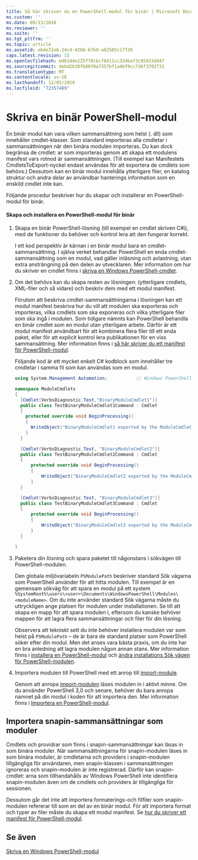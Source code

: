 ```yaml
---
title: Så här skriver du en PowerShell-modul för binär | Microsoft Docs
ms.custom: ''
ms.date: 09/13/2016
ms.reviewer: ''
ms.suite: ''
ms.tgt_pltfrm: ''
ms.topic: article
ms.assetid: eb4e72e6-24c4-42b6-b7b9-a62585c17f26
caps.latest.revision: 15
ms.openlocfilehash: ed614de125f78cbcf8411cc334baf3c95933dd47
ms.sourcegitcommit: debd2b38fb8070a7357bf1a4bf9cc736f3702f31
ms.translationtype: MT
ms.contentlocale: sv-SE
ms.lasthandoff: 12/05/2019
ms.locfileid: "72357409"
---
```

# <a name="how-to-write-a-powershell-binary-module"></a>Skriva en binär PowerShell-modul

En binär modul kan vara vilken sammansättning som helst (. dll) som innehåller cmdlet-klasser. Som standard importeras alla cmdletar i sammansättningen när den binära modulen importeras. Du kan dock begränsa de cmdlet: ar som importeras genom att skapa ett modulens manifest vars rotnod är sammansättningen. (Till exempel kan Manifestets CmdletsToExport-nyckel endast användas för att exportera de cmdlets som behövs.) Dessutom kan en binär modul innehålla ytterligare filer, en katalog struktur och andra delar av användbar hanterings information som en enskild cmdlet inte kan.

Följande procedur beskriver hur du skapar och installerar en PowerShell-modul för binär.

#### <a name="how-to-create-and-install-a-powershell-binary-module"></a>Skapa och installera en PowerShell-modul för binär

1. Skapa en binär PowerShell-lösning (till exempel en cmdlet skriven C#i), med de funktioner du behöver och kontrol lera att den fungerar korrekt.

   I ett kod perspektiv är kärnan i en binär modul bara en cmdlet-sammansättning. I själva verket behandlar PowerShell en enda cmdlet-sammansättning som en modul, vad gäller inläsning och avlastning, utan extra ansträngning på den delen av utvecklaren. Mer information om hur du skriver en cmdlet finns i [skriva en Windows PowerShell-cmdlet](../cmdlet/writing-a-windows-powershell-cmdlet.md).

2. Om det behövs kan du skapa resten av lösningen: (ytterligare cmdlets, XML-filer och så vidare) och beskriv dem med ett modul manifest.

   Förutom att beskriva cmdlet-sammansättningarna i lösningen kan ett modul manifest beskriva hur du vill att modulen ska exporteras och importeras, vilka cmdlets som ska exponeras och vilka ytterligare filer som ska ingå i modulen.
   Som tidigare nämnts kan PowerShell behandla en binär cmdlet som en modul utan ytterligare arbete.
   Därför är ett modul manifest användbart för att kombinera flera filer till ett enda paket, eller för att explicit kontrol lera publikationen för en viss sammansättning.
   Mer information finns i [så här skriver du ett manifest för PowerShell-modul](how-to-write-a-powershell-module-manifest.md).

   Följande kod är ett mycket enkelt C# kodblock som innehåller tre cmdletar i samma fil som kan användas som en modul.

   ```csharp
   using System.Management.Automation;           // Windows PowerShell namespace.

   namespace ModuleCmdlets
   {
     [Cmdlet(VerbsDiagnostic.Test,"BinaryModuleCmdlet1")]
     public class TestBinaryModuleCmdlet1Command : Cmdlet
     {
       protected override void BeginProcessing()
       {
         WriteObject("BinaryModuleCmdlet1 exported by the ModuleCmdlets module.");
       }
     }

     [Cmdlet(VerbsDiagnostic.Test, "BinaryModuleCmdlet2")]
     public class TestBinaryModuleCmdlet2Command : Cmdlet
     {
         protected override void BeginProcessing()
         {
             WriteObject("BinaryModuleCmdlet2 exported by the ModuleCmdlets module.");
         }
     }

     [Cmdlet(VerbsDiagnostic.Test, "BinaryModuleCmdlet3")]
     public class TestBinaryModuleCmdlet3Command : Cmdlet
     {
         protected override void BeginProcessing()
         {
             WriteObject("BinaryModuleCmdlet3 exported by the ModuleCmdlets module.");
         }
     }

   }
   ```

3. Paketera din lösning och spara paketet till någonstans i sökvägen till PowerShell-modulen.

   Den globala miljövariabeln `PSModulePath` beskriver standard Sök vägarna som PowerShell använder för att hitta modulen. Till exempel är en gemensam sökväg för att spara en modul på ett system `%SystemRoot%\users\<user>\Documents\WindowsPowerShell\Modules\<moduleName>`. Om du inte använder standard Sök vägarna måste du uttryckligen ange platsen för modulen under installationen. Se till att skapa en mapp för att spara modulen i, eftersom du kanske behöver mappen för att lagra flera sammansättningar och filer för din lösning.

   Observera att tekniskt sett du inte behöver installera modulen var som helst på `PSModulePath` – de är bara de standard platser som PowerShell söker efter din modul. Men det anses vara bästa praxis, om du inte har en bra anledning att lagra modulen någon annan stans. Mer information finns i [installera en PowerShell-modul](./installing-a-powershell-module.md) och [ändra installations Sök vägen för PowerShell-modulen](./modifying-the-psmodulepath-installation-path.md).

4. Importera modulen till PowerShell med ett anrop till [import-module](/powershell/module/Microsoft.PowerShell.Core/Import-Module).

   Genom att anropa [import-modulen](/powershell/module/Microsoft.PowerShell.Core/Import-Module) läses modulen in i aktivt minne. Om du använder PowerShell 3,0 och senare, behöver du bara anropa namnet på din modul i koden för att importera den. Mer information finns i [Importera en PowerShell-modul](./importing-a-powershell-module.md).

## <a name="importing-snap-in-assemblies-as-modules"></a>Importera snapin-sammansättningar som moduler

Cmdlets och providrar som finns i snapin-sammansättningar kan läsas in som binära moduler. När sammansättningarna för snapin-modulen läses in som binära moduler, är cmdletarna och providers i snapin-modulen tillgängliga för användaren, men snapin-klassen i sammansättningen ignoreras och snapin-modulen är inte registrerad. Därför kan snapin-cmdlet: arna som tillhandahålls av Windows PowerShell inte identifiera snapin-modulen även om de cmdlets och providers är tillgängliga för sessionen.

Dessutom går det inte att importera formaterings-och filfiler som snapin-modulen refererar till som en del av en binär modul.
För att importera format och typer av filer måste du skapa ett modul manifest.
Se [hur du skriver ett manifest för PowerShell-modul](how-to-write-a-powershell-module-manifest.md).

## <a name="see-also"></a>Se även

[Skriva en Windows PowerShell-modul](./writing-a-windows-powershell-module.md)
